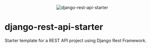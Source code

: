 <p align="center"><img src="https://repository-images.githubusercontent.com/439151219/765d70d6-2f07-4773-9ce4-673c9a640f54" alt="django-rest-api-starter"></p>

# django-rest-api-starter
Starter template for a REST API project using Django Rest Framework.
